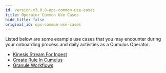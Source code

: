 ```yaml
---
id: version-v3.0.0-ops-common-use-cases
title: Operator Common Use Cases
hide_title: false
original_id: ops-common-use-cases
---
```


Listed below are some example use cases that you may encounter during your onboarding process and daily activities as a Cumulus Operator.

* [Kinesis Stream For Ingest](../operator-docs/kinesis-stream-for-ingest)
* [Create Rule In Cumulus](../operator-docs/create-rule-in-cumulus)
* [Granule Workflows](../operator-docs/granule-workflows)
